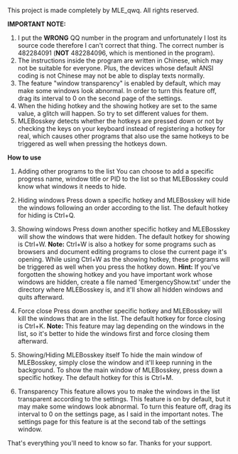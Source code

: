 This project is made completely by MLE_qwq. All rights reserved.

**IMPORTANT NOTE:** 
1. I put the **WRONG** QQ number in the program and unfortunately I lost its source code therefore I can't correct that thing. The correct number is 482284091 (**NOT** 482284096, which is mentioned in the program).
2. The instructions inside the program are written in Chinese, which may not be suitable for everyone. Plus, the devices whose default ANSI coding is not Chinese may not be able to display texts normally.
3. The feature "window transparency" is enabled by default, which may make some windows look abnormal. In order to turn this feature off, drag its interval to 0 on the second page of the settings.
4. When the hiding hotkey and the showing hotkey are set to the same value, a glitch will happen. So try to set different values for them.
5. MLEBosskey detects whether the hotkeys are pressed down or not by checking the keys on your keyboard instead of registering a hotkey for real, which causes other programs that also use the same hotkeys to be triggered as well when pressing the hotkeys down.
   
**How to use**
1. Adding other programs to the list
   You can choose to add a specific progress name, window title or PID to the list so that MLEBosskey could know what windows it needs to hide.

2. Hiding windows
   Press down a specific hotkey and MLEBosskey will hide the windows following an order according to the list.
   The default hotkey for hiding is Ctrl+Q.

3. Showing windows
   Press down another specific hotkey and MLEBosskey will show the windows that were hidden.
   The default hotkey for showing is Ctrl+W.
   **Note:** Ctrl+W is also a hotkey for some programs such as browsers and document editing programs to close the current page it's opening. While using Ctrl+W as the showing hotkey, these programs will be triggered as well when you press the hotkey down.
   **Hint:** If you've forgotten the showing hotkey and you have important work whose windows are hidden, create a file named 'EmergencyShow.txt' under the directory where MLEBosskey is, and it'll show all hidden windows and quits afterward.

4. Force close
   Press down another specific hotkey and MLEBosskey will kill the windows that are in the list.
   The default hotkey for force closing is Ctrl+K.
   **Note:** This feature may lag depending on the windows in the list, so it's better to hide the windows first and force closing them afterward.

5. Showing/Hiding MLEBosskey itself
   To hide the main window of MLEBosskey, simply close the window and it'll keep running in the background.
   To show the main window of MLEBosskey, press down a specific hotkey. The default hotkey for this is Ctrl+M.

6. Transparency
   This feature allows you to make the windows in the list transparent according to the settings.
   This feature is on by default, but it may make some windows look abnormal. To turn this feature off, drag its interval to 0 on the settings page, as I said in the important notes.
   The settings page for this feature is at the second tab of the settings window.

That's everything you'll need to know so far. Thanks for your support. 
